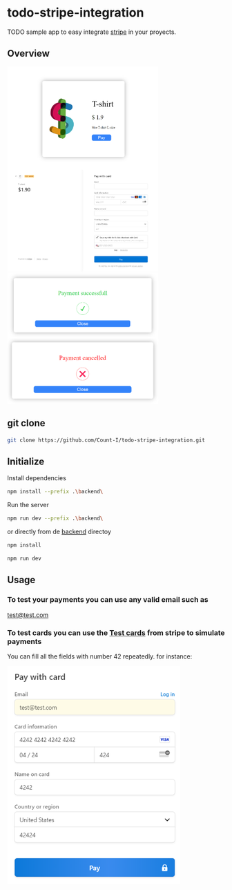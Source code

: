 # todo-stripe-integration
TODO sample app to easy integrate [stripe](https://stripe.com/es-us) in your proyects.

## Overview
<img align="left" src="/public/overview/productOverview.png" alt="productOverview" width="350">  
<img src="/public/overview/paymentOverview.png" alt="productOverview" width="350">


<img align="left" src="/public/overview/onSuccessOverview.png" alt="productOverview" width="350">
<img  src="/public/overview/onCancelOverview.png" alt="productOverview" width="350">


## git clone
```bash
git clone https://github.com/Count-I/todo-stripe-integration.git
```
## Initialize
Install dependencies
```bash
npm install --prefix .\backend\
```
Run the server
```bash
npm run dev --prefix .\backend\
```
or directly from de [backend](https://github.com/Count-I/todo-stripe-integration/tree/main/backend) directoy
```bash
npm install
```
```bash
npm run dev
```

## Usage
### To test your payments you can use any valid email such as
test@test.com
### To test cards you can use the [Test cards](https://stripe.com/docs/testing) from stripe to simulate payments
You can fill all the fields with number 42 repeatedly. for instance:

<img src="/public/sample.png" alt="sample" width="400">
